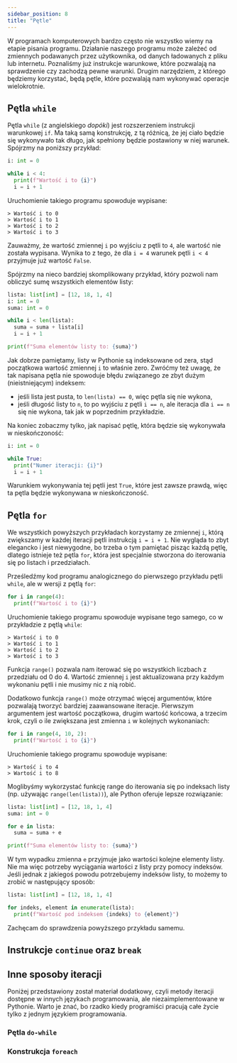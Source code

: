 ```yaml
---
sidebar_position: 8
title: "Pętle"
---
```


W programach komputerowych bardzo często nie wszystko wiemy na etapie pisania
programu. Działanie naszego programu może zależeć od zmiennych podawanych przez
użytkownika, od danych ładowanych z pliku lub internetu. Poznaliśmy już
instrukcje warunkowe, które pozwalają na sprawdzenie czy zachodzą pewne warunki.
Drugim narzędziem, z którego będziemy korzystać, będą pętle, które pozwalają nam
wykonywać operacje wielokrotnie.

## Pętla `while`

Pętla `while` (z angielskiego *dopóki*) jest rozszerzeniem instrukcji warunkowej
`if`. Ma taką samą konstrukcję, z tą różnicą, że jej ciało będzie się wykonywało
tak długo, jak spełniony będzie postawiony w niej warunek. Spójrzmy na poniższy
przykład:

```python showLineNumbers
i: int = 0

while i < 4:
  print(f"Wartość i to {i}")
  i = i + 1
```

Uruchomienie takiego programu spowoduje wypisane:

```
> Wartość i to 0
> Wartość i to 1
> Wartość i to 2
> Wartość i to 3
```

Zauważmy, że wartość zmiennej `i` po wyjściu z pętli to `4`, ale wartość nie
została wypisana. Wynika to z tego, że dla `i = 4` warunek pętli `i < 4`
przyjmuje już wartość `False`.

Spójrzmy na nieco bardziej skomplikowany przykład, który pozwoli nam obliczyć
sumę wszystkich elementów listy:

```python showLineNumbers
lista: list[int] = [12, 18, 1, 4]
i: int = 0
suma: int = 0

while i < len(lista):
  suma = suma + lista[i]
  i = i + 1

print(f"Suma elementów listy to: {suma}")
```

Jak dobrze pamiętamy, listy w Pythonie są indeksowane od zera, stąd początkowa
wartość zmiennej `i` to właśnie zero. Zwróćmy też uwagę, że tak napisana pętla
nie spowoduje błędu związanego ze zbyt dużym (nieistniejącym) indeksem:
- jeśli lista jest pusta, to `len(lista) == 0`, więc pętla się nie wykona,
- jeśli długość listy to `n`, to po wyjściu z pętli `i == n`, ale iteracja dla
  `i == n` się nie wykona, tak jak w poprzednim przykładzie. 

Na koniec zobaczmy tylko, jak napisać pętlę, która będzie się wykonywała w
nieskończoność:

```python showLineNumbers
i: int = 0

while True:
  print("Numer iteracji: {i}")
  i = i + 1
```

Warunkiem wykonywania tej pętli jest `True`, które jest zawsze prawdą, więc ta
pętla będzie wykonywana w nieskończoność.

## Pętla `for`

We wszystkich powyższych przykładach korzystamy ze zmiennej `i`, którą zwiększamy
w każdej iteracji pętli instrukcją `i = i + 1`. Nie wygląda to zbyt elegancko i
jest niewygodne, bo trzeba o tym pamiętać pisząc każdą pętlę, dlatego istnieje
też pętla `for`, która jest specjalnie stworzona do iterowania się po listach
i przedziałach.

Prześledźmy kod programu analogicznego do pierwszego przykładu pętli `while`,
ale w wersji z pętlą `for`:

```python showLineNumbers
for i in range(4):
  print(f"Wartość i to {i}")
```

Uruchomienie takiego programu spowoduje wypisane tego samego, co w przykładzie z
pętlą `while`:

```
> Wartość i to 0
> Wartość i to 1
> Wartość i to 2
> Wartość i to 3
```

Funkcja `range()` pozwala nam iterować się po wszystkich liczbach z przedziału
od 0 do 4. Wartość zmiennej `i` jest aktualizowana przy każdym wykonaniu pętli
i nie musimy nic z nią robić.

Dodatkowo funkcja `range()` może otrzymać więcej argumentów, które pozwalają
tworzyć bardziej zaawansowane iteracje. Pierwszym argumentem jest wartość
początkowa, drugim wartość końcowa, a trzecim krok, czyli o ile zwiększana
jest zmienna `i` w kolejnych wykonaniach:

```python showLineNumbers
for i in range(4, 10, 2):
  print(f"Wartość i to {i}")
```

Uruchomienie takiego programu spowoduje wypisane:

```
> Wartość i to 4
> Wartość i to 8
```

Moglibyśmy wykorzystać funkcję range do iterowania się po indeksach listy (np.
używając `range(len(lista))`), ale Python oferuje lepsze rozwiązanie:

```python showLineNumbers
lista: list[int] = [12, 18, 1, 4]
suma: int = 0

for e in lista:
  suma = suma + e

print(f"Suma elementów listy to: {suma}")
```

W tym wypadku zmienna `e` przyjmuje jako wartości kolejne elementy listy. Nie
ma więc potrzeby wyciągania wartości z listy przy pomocy indeksów. Jeśli
jednak z jakiegoś powodu potrzebujemy indeksów listy, to możemy to zrobić w
następujący sposób:

```python showLineNumbers
lista: list[int] = [12, 18, 1, 4]

for indeks, element in enumerate(lista):
  print(f"Wartość pod indeksem {indeks} to {element}")
```

Zachęcam do sprawdzenia powyższego przykładu samemu.

## Instrukcje `continue` oraz `break`

## Inne sposoby iteracji

Poniżej przedstawiony został materiał dodatkowy, czyli metody iteracji dostępne
w innych językach programowania, ale niezaimplementowane w Pythonie. Warto je
znać, bo rzadko kiedy programiści pracują całe życie tylko z jednym językiem
programowania.

### Pętla `do-while`

### Konstrukcja `foreach`

